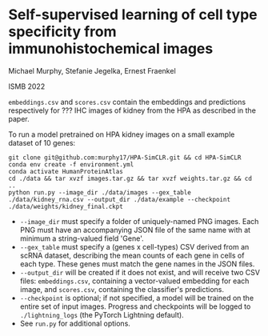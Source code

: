 # Self-supervised learning of cell type specificity from immunohistochemical images
Michael Murphy, Stefanie Jegelka, Ernest Fraenkel

ISMB 2022

`embeddings.csv` and `scores.csv` contain the embeddings and predictions respectively for ??? IHC images of kidney from the HPA as described in the paper.

To run a model pretrained on HPA kidney images on a small example dataset of 10 genes:

```
git clone git@github.com:murphy17/HPA-SimCLR.git && cd HPA-SimCLR
conda env create -f environment.yml
conda activate HumanProteinAtlas
cd ./data && tar xvzf images.tar.gz && tar xvzf weights.tar.gz && cd ..
python run.py --image_dir ./data/images --gex_table ./data/kidney_rna.csv --output_dir ./data/example --checkpoint ./data/weights/kidney_final.ckpt
```

- `--image_dir` must specify a folder of uniquely-named PNG images. Each PNG must have an accompanying JSON file of the same name with at minimum a string-valued field 'Gene'.
- `--gex_table` must specify a (genes x cell-types) CSV derived from an scRNA dataset, describing the mean counts of each gene in cells of each type. These genes must match the gene names in the JSON files.
- `--output_dir` will be created if it does not exist, and will receive two CSV files: `embeddings.csv`, containing a vector-valued embedding for each image, and `scores.csv`, containing the classifier's predictions.
- `--checkpoint` is optional; if not specified, a model will be trained on the entire set of input images. Progress and checkpoints will be logged to `./lightning_logs` (the PyTorch Lightning default).
- See `run.py` for additional options.
